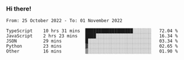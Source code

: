 ### Hi there!

<!--START_SECTION:waka-->

```text
From: 25 October 2022 - To: 01 November 2022

TypeScript    10 hrs 31 mins  ██████████████████░░░░░░░   72.04 %
JavaScript    2 hrs 23 mins   ████░░░░░░░░░░░░░░░░░░░░░   16.34 %
JSON          29 mins         █░░░░░░░░░░░░░░░░░░░░░░░░   03.34 %
Python        23 mins         ▓░░░░░░░░░░░░░░░░░░░░░░░░   02.65 %
Other         16 mins         ▒░░░░░░░░░░░░░░░░░░░░░░░░   01.90 %
```

<!--END_SECTION:waka-->
